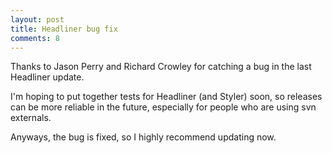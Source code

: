 ```yaml
--- 
layout: post
title: Headliner bug fix
comments: 8
---
```

Thanks to Jason Perry and Richard Crowley for catching a bug in the last Headliner update.

I'm hoping to put together tests for Headliner (and Styler) soon, so releases can be more reliable in the future, especially for people who are using svn externals.

Anyways, the bug is fixed, so I highly recommend updating now.
